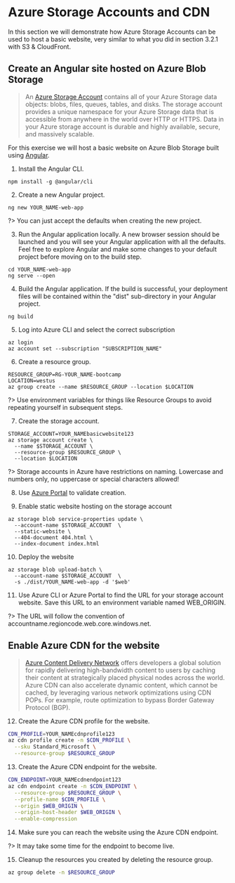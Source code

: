 # Azure Storage Accounts and CDN

In this section we will demonstrate how Azure Storage Accounts can be used to host a basic website, very similar to what you did in section 3.2.1 with S3 & CloudFront.

## Create an Angular site hosted on Azure Blob Storage

> An [Azure Storage Account](https://docs.microsoft.com/en-us/azure/storage/common/storage-account-overview) contains all of your Azure Storage data objects: blobs, files, queues, tables, and disks. The storage account provides a unique namespace for your Azure Storage data that is accessible from anywhere in the world over HTTP or HTTPS. Data in your Azure storage account is durable and highly available, secure, and massively scalable.

For this exercise we will host a basic website on Azure Blob Storage built using [Angular](https://angular.io/).

1. Install the Angular CLI.

```
npm install -g @angular/cli
```

2. Create a new Angular project.

```
ng new YOUR_NAME-web-app
```

?> You can just accept the defaults when creating the new project.

3. Run the Angular application locally. A new browser session should be launched and you will see your Angular application with all the defaults. Feel free to explore Angular and make some changes to your default project before moving on to the build step.

```
cd YOUR_NAME-web-app
ng serve --open
```

4. Build the Angular application. If the build is successful, your deployment files will be contained within the "dist" sub-directory in your Angular project.

```
ng build
```

5. Log into Azure CLI and select the correct subscription

```
az login
az account set --subscription "SUBSCRIPTION_NAME"
```

6. Create a resource group.

```
RESOURCE_GROUP=RG-YOUR_NAME-bootcamp
LOCATION=westus
az group create --name $RESOURCE_GROUP --location $LOCATION
```

?> Use environment variables for things like Resource Groups to avoid repeating yourself in subsequent steps.

7. Create the storage account.

```
STORAGE_ACCOUNT=YOUR_NAMEbasicwebsite123
az storage account create \
  --name $STORAGE_ACCOUNT \
  --resource-group $RESOURCE_GROUP \
  --location $LOCATION
```

?> Storage accounts in Azure have restrictions on naming. Lowercase and numbers only, no uppercase or special characters allowed!

8. Use [Azure Portal](https://portal.azure.com) to validate creation.

9. Enable static website hosting on the storage account

```
az storage blob service-properties update \
  --account-name $STORAGE_ACCOUNT  \
  --static-website \
  --404-document 404.html \
  --index-document index.html
```

10. Deploy the website

```
az storage blob upload-batch \
  --account-name $STORAGE_ACCOUNT  \
  -s ./dist/YOUR_NAME-web-app -d '$web'
```

11. Use Azure CLI or Azure Portal to find the URL for your storage account website. Save this URL to an environment variable named WEB_ORIGIN.

?>  The URL will follow the convention of accountname.regioncode.web.core.windows.net.

## Enable Azure CDN for the website

> [Azure Content Delivery Network](https://docs.microsoft.com/en-us/azure/cdn/cdn-overview) offers developers a global solution for rapidly delivering high-bandwidth content to users by caching their content at strategically placed physical nodes across the world. Azure CDN can also accelerate dynamic content, which cannot be cached, by leveraging various network optimizations using CDN POPs. For example, route optimization to bypass Border Gateway Protocol (BGP).

12. Create the Azure CDN profile for the website.

```bash
CDN_PROFILE=YOUR_NAMEcdnprofile123
az cdn profile create -n $CDN_PROFILE \
  --sku Standard_Microsoft \
  --resource-group $RESOURCE_GROUP
```

13. Create the Azure CDN endpoint for the website.

```bash
CDN_ENDPOINT=YOUR_NAMEcdnendpoint123
az cdn endpoint create -n $CDN_ENDPOINT \
  --resource-group $RESOURCE_GROUP \
  --profile-name $CDN_PROFILE \
  --origin $WEB_ORIGIN \
  --origin-host-header $WEB_ORIGIN \
  --enable-compression
```

14. Make sure you can reach the website using the Azure CDN endpoint.

?> It may take some time for the endpoint to become live.

15. Cleanup the resources you created by deleting the resource group.

```bash
az group delete -n $RESOURCE_GROUP
```
